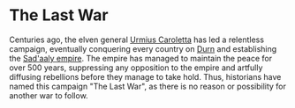 # The Last War
Centuries ago, the elven general [Urmius Caroletta](notable-figures.md#urmius-caroletta) has led a relentless campaign, eventually conquering every country on [Durn](durn.md#durn) and establishing the [Sad'aaly empire](the-empire.md#the-sadaaly-empire). The empire has managed to maintain the peace for over 500 years, suppressing any opposition to the empire and artfully diffusing rebellions before they manage to take hold. Thus, historians have named this campaign "The Last War", as there is no reason or possibility for another war to follow.
